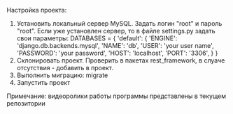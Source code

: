 Настройка проекта:
1. Установить локальный сервер MySQL. Задать логин "root" и пароль "root". Если уже установлен сервер, то в файле settings.py задать свои параметры:
  DATABASES = {
    'default': {
        'ENGINE': 'django.db.backends.mysql',
        'NAME': 'db',
        'USER': 'your user name',
        'PASSWORD': 'your password',
        'HOST': 'localhost',
        'PORT': '3306',
    }
}
3. Склонировать проект. Проверить в пакетах rest_framework, в слуаче отсутствия - добавить в проект.
4. Выполнить миграцию: migrate
5. Запустить проект

Примечание: видеоролики работы программы представлены в текущем репозитории

